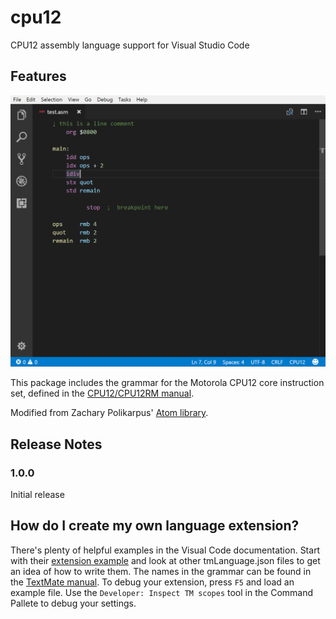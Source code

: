 # cpu12

CPU12 assembly language support for Visual Studio Code

## Features

![Syntax example](https://raw.githubusercontent.com/heztet/cpu12/master/example.png)

This package includes the grammar for the Motorola CPU12 core instruction set, defined in the [CPU12/CPU12RM manual](http://www.nxp.com/docs/en/reference-manual/CPU12RM.pdf).

Modified from Zachary Polikarpus' [Atom library](https://github.com/zpolygon95/language-cpu12).

## Release Notes

### 1.0.0

Initial release

## How do I create my own language extension?

There's plenty of helpful examples in the Visual Code documentation. Start with their [extension example](https://code.visualstudio.com/docs/extensions/example-hello-world) and look at other tmLanguage.json files to get an idea of how to write them. The names in the grammar can be found in the [TextMate manual](https://manual.macromates.com/en/language_grammars). To debug your extension, press `F5` and load an example file. Use the `Developer: Inspect TM scopes` tool in the Command Pallete to debug your settings.